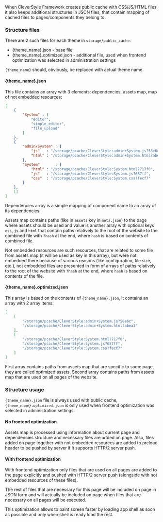 When CleverStyle Framework creates public cache with CSS/JS/HTML files it also keeps additional structures in JSON files, that contain mapping of cached files to pages/components they belong to.

### Structure files

There are 2 such files for each theme in `storage/public_cache`:
* {theme_name}.json - base file
* {theme_name}.optimized.json - additional file, used when frontend optimization was selected in administration settings

`{theme_name}` should, obviously, be replaced with actual theme name.

#### {theme_name}.json
This file contains an array with 3 elements: dependencies, assets map, map of not embedded resources:
```json
[
	{
		"System" : [
			"editor",
			"simple_editor",
			"file_upload"
		]
	},
	{
		"admin/System" : {
			"js"   : "/storage/pcache/CleverStyle:admin+System.js?58e6c",
			"html" : "/storage/pcache/CleverStyle:admin+System.html?abea3"
		},
		"System"       : {
			"html" : "/storage/pcache/CleverStyle:System.html?717f0",
			"js"   : "/storage/pcache/CleverStyle:System.js?687ff",
			"css"  : "/storage/pcache/CleverStyle:System.css?fecf7"
		}
	},
	[]
]
```

Dependencies array is a simple mapping of component name to an array of its dependencies.

Assets map contains paths (like in `assets` key in `meta.json`) to the page where assets should be used and value is another array with optional keys `css`, `js` and `html` that contain paths relatively to the root of the website to the combined file with `?hash` at the end, where `hash` is based on contents of combined file.

Not embedded resources are such resources, that are related to some file from assets map (it will be used as key in this array), but were not embedded there because of various reasons (like configuration, file size, etc.), not embedded files are presented in form of arrays of paths relatively to the root of the website with `?hash` at the end, where `hash` is based on contents of the file.

#### {theme_name}.optimized.json
This array is based on the contents of `{theme_name}.json`, it contains an array with 2 array items:
```json
[
	[
		"/storage/pcache/CleverStyle:admin+System.js?58e6c",
		"/storage/pcache/CleverStyle:admin+System.html?abea3"
	],
	[
		"/storage/pcache/CleverStyle:System.html?717f0",
		"/storage/pcache/CleverStyle:System.js?687ff",
		"/storage/pcache/CleverStyle:System.css?fecf7"
	]
]
```

First array contains paths from assets map that are specific to some page, they are called optimized assets.
Second array contains paths from assets map that are used on all pages of the website.

### Structure usage
`{theme_name}.json` file is always used with public cache, `{theme_name}.optimized.json` is only used when frontend optimization was selected in administration settings.

#### No frontend optimization
Assets map is processed using information about current page and dependencies structure and necessary files are added on page.
Also, files added on page together with not embedded resources are added to preload header to be pushed by server if it supports HTTP/2 server push.

#### With frontend optimization
With frontend optimization only files that are used on all pages are added to the page explicitly and pushed with HTTP/2 server push (alongside with not embedded resources of these files).

The rest of files that are necessary for this page will be included on page in JSON form and will actually be included on page when files that are necessary on all pages will be executed.

This optimization allows to paint screen faster by loading app shell as soon as possible and only when shell is ready load the rest.
